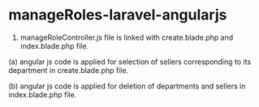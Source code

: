 # manageRoles-laravel-angularjs

1. manageRoleController.js file is linked with create.blade.php and index.blade.php file.

  (a) angular js code is applied for selection of sellers corresponding to its department in create.blade.php file.
  
  (b) angular js code is applied for deletion of departments and sellers in index.blade.php file.

